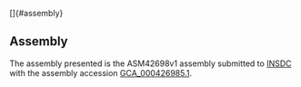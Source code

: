 []{#assembly}

Assembly
--------

The assembly presented is the ASM42698v1 assembly submitted to
[INSDC](http://www.insdc.org) with the assembly accession
[GCA\_000426985.1](http://www.ebi.ac.uk/ena/data/view/GCA_000426985.1).
